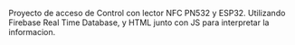 Proyecto de acceso de Control con lector NFC PN532 y ESP32. Utilizando Firebase Real Time Database, y HTML junto con JS para interpretar la informacion. 
